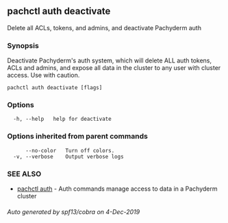 ## pachctl auth deactivate

Delete all ACLs, tokens, and admins, and deactivate Pachyderm auth

### Synopsis

Deactivate Pachyderm's auth system, which will delete ALL auth tokens, ACLs and admins, and expose all data in the cluster to any user with cluster access. Use with caution.

```
pachctl auth deactivate [flags]
```

### Options

```
  -h, --help   help for deactivate
```

### Options inherited from parent commands

```
      --no-color   Turn off colors.
  -v, --verbose    Output verbose logs
```

### SEE ALSO

* [pachctl auth](pachctl_auth.md)	 - Auth commands manage access to data in a Pachyderm cluster

###### Auto generated by spf13/cobra on 4-Dec-2019
